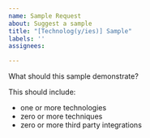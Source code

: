 ```yaml
---
name: Sample Request
about: Suggest a sample
title: "[Technolog(y/ies)] Sample"
labels: ''
assignees: 

---
```


What should this sample demonstrate?

This should include:
* one or more technologies
* zero or more techniques
* zero or more third party integrations
